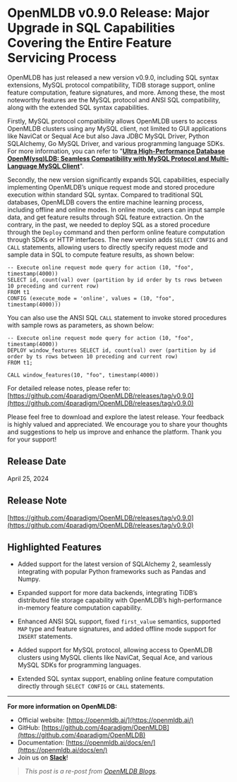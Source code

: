# OpenMLDB v0.9.0 Release: Major Upgrade in SQL Capabilities Covering the Entire Feature Servicing Process

OpenMLDB has just released a new version v0.9.0, including SQL syntax extensions, MySQL protocol compatibility, TiDB storage support, online feature computation, feature signatures, and more. Among these, the most noteworthy features are the MySQL protocol and ANSI SQL compatibility, along with the extended SQL syntax capabilities.

Firstly, MySQL protocol compatibility allows OpenMLDB users to access OpenMLDB clusters using any MySQL client, not limited to GUI applications like NaviCat or Sequal Ace but also Java JDBC MySQL Driver, Python SQLAlchemy, Go MySQL Driver, and various programming language SDKs. For more information, you can refer to "[**Ultra High-Performance Database OpenM(ysq)LDB: Seamless Compatibility with MySQL Protocol and Multi-Language MySQL Client**](20240322_Openmysqldb.md)".

Secondly, the new version significantly expands SQL capabilities, especially implementing OpenMLDB’s unique request mode and stored procedure execution within standard SQL syntax. Compared to traditional SQL databases, OpenMLDB covers the entire machine learning process, including offline and online modes. In online mode, users can input sample data, and get feature results through SQL feature extraction. On the contrary, in the past, we needed to deploy SQL as a stored procedure through the `Deploy` command and then perform online feature computation through SDKs or HTTP interfaces. The new version adds `SELECT CONFIG` and `CALL` statements, allowing users to directly specify request mode and sample data in SQL to compute feature results, as shown below:

```
-- Execute online request mode query for action (10, "foo", timestamp(4000))
SELECT id, count(val) over (partition by id order by ts rows between 10 preceding and current row)
FROM t1
CONFIG (execute_mode = 'online', values = (10, "foo", timestamp(4000)))
```
You can also use the ANSI SQL `CALL` statement to invoke stored procedures with sample rows as parameters, as shown below:

```
-- Execute online request mode query for action (10, "foo", timestamp(4000))
DEPLOY window_features SELECT id, count(val) over (partition by id order by ts rows between 10 preceding and current row)
FROM t1;
    
CALL window_features(10, "foo", timestamp(4000))
```
For detailed release notes, please refer to: [https://github.com/4paradigm/OpenMLDB/releases/tag/v0.9.0](https://github.com/4paradigm/OpenMLDB/releases/tag/v0.9.0)

Please feel free to download and explore the latest release. Your feedback is highly valued and appreciated. We encourage you to share your thoughts and suggestions to help us improve and enhance the platform. Thank you for your support!

## Release Date

April 25, 2024

## Release Note

[https://github.com/4paradigm/OpenMLDB/releases/tag/v0.9.0](https://github.com/4paradigm/OpenMLDB/releases/tag/v0.9.0)

## Highlighted Features

* Added support for the latest version of SQLAlchemy 2, seamlessly integrating with popular Python frameworks such as Pandas and Numpy.

* Expanded support for more data backends, integrating TiDB’s distributed file storage capability with OpenMLDB’s high-performance in-memory feature computation capability.

* Enhanced ANSI SQL support, fixed `first_value` semantics, supported `MAP` type and feature signatures, and added offline mode support for `INSERT` statements.

* Added support for MySQL protocol, allowing access to OpenMLDB clusters using MySQL clients like NaviCat, Sequal Ace, and various MySQL SDKs for programming languages.

* Extended SQL syntax support, enabling online feature computation directly through `SELECT CONFIG` or `CALL` statements.

--------------------------------------------------------------------------------------------------------------

**For more information on OpenMLDB:**
* Official website: [https://openmldb.ai/](https://openmldb.ai/)
* GitHub: [https://github.com/4paradigm/OpenMLDB](https://github.com/4paradigm/OpenMLDB)
* Documentation: [https://openmldb.ai/docs/en/](https://openmldb.ai/docs/en/)
* Join us on [**Slack**](https://join.slack.com/t/openmldb/shared_invite/zt-ozu3llie-K~hn9Ss1GZcFW2~K_L5sMg)!

> _This post is a re-post from [OpenMLDB Blogs](https://openmldb.medium.com/)._
